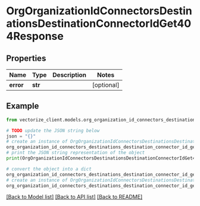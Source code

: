 # OrgOrganizationIdConnectorsDestinationsDestinationConnectorIdGet404Response


## Properties

Name | Type | Description | Notes
------------ | ------------- | ------------- | -------------
**error** | **str** |  | [optional] 

## Example

```python
from vectorize_client.models.org_organization_id_connectors_destinations_destination_connector_id_get404_response import OrgOrganizationIdConnectorsDestinationsDestinationConnectorIdGet404Response

# TODO update the JSON string below
json = "{}"
# create an instance of OrgOrganizationIdConnectorsDestinationsDestinationConnectorIdGet404Response from a JSON string
org_organization_id_connectors_destinations_destination_connector_id_get404_response_instance = OrgOrganizationIdConnectorsDestinationsDestinationConnectorIdGet404Response.from_json(json)
# print the JSON string representation of the object
print(OrgOrganizationIdConnectorsDestinationsDestinationConnectorIdGet404Response.to_json())

# convert the object into a dict
org_organization_id_connectors_destinations_destination_connector_id_get404_response_dict = org_organization_id_connectors_destinations_destination_connector_id_get404_response_instance.to_dict()
# create an instance of OrgOrganizationIdConnectorsDestinationsDestinationConnectorIdGet404Response from a dict
org_organization_id_connectors_destinations_destination_connector_id_get404_response_from_dict = OrgOrganizationIdConnectorsDestinationsDestinationConnectorIdGet404Response.from_dict(org_organization_id_connectors_destinations_destination_connector_id_get404_response_dict)
```
[[Back to Model list]](../README.md#documentation-for-models) [[Back to API list]](../README.md#documentation-for-api-endpoints) [[Back to README]](../README.md)



